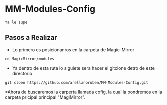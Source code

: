 # MM-Modules-Config
```
Ya le supe 
````
## Pasos a Realizar
* Lo primero es posicionanros en la carpeta de Magic-Mirror
```
cd MagicMirror/modules
````
* Ya dentro de esta ruta lo siguiete sera hacer el gitclone detro de este directorio
```
git cloen https://github.com/arellanoruben/MM-Modules-Config.git
````
*Ahora de buscaremos la carperta llamada cofig, la cual la pondremos en la carpeta pricipal principal "MagiMirror".
